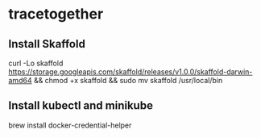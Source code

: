 # tracetogether

## Install Skaffold
curl -Lo skaffold https://storage.googleapis.com/skaffold/releases/v1.0.0/skaffold-darwin-amd64 && chmod +x skaffold && sudo mv skaffold /usr/local/bin

## Install kubectl and minikube


brew install docker-credential-helper
